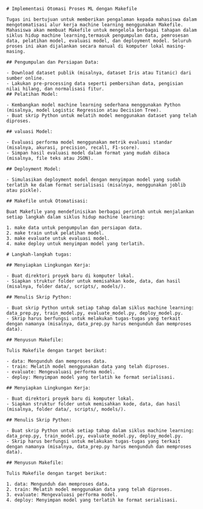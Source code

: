     # Implementasi Otomasi Proses ML dengan Makefile

    Tugas ini bertujuan untuk memberikan pengalaman kepada mahasiswa dalam mengotomatisasi alur kerja machine learning menggunakan Makefile. Mahasiswa akan membuat Makefile untuk mengelola berbagai tahapan dalam siklus hidup machine learning,termasuk pengumpulan data, pemrosesan data, pelatihan model, evaluasi model, dan deployment model. Seluruh proses ini akan dijalankan secara manual di komputer lokal masing-masing.

    ## Pengumpulan dan Persiapan Data:

    - Download dataset publik (misalnya, dataset Iris atau Titanic) dari sumber online.
    - Lakukan pre-processing data seperti pembersihan data, pengisian nilai hilang, dan normalisasi fitur.
    ## Pelatihan Model:

    - Kembangkan model machine learning sederhana menggunakan Python (misalnya, model Logistic Regression atau Decision Tree).
    - Buat skrip Python untuk melatih model menggunakan dataset yang telah diproses.

    ## valuasi Model:

    - Evaluasi performa model menggunakan metrik evaluasi standar (misalnya, akurasi, precision, recall, F1-score).
    - Simpan hasil evaluasi model dalam format yang mudah dibaca (misalnya, file teks atau JSON).

    ## Deployment Model:

    - Simulasikan deployment model dengan menyimpan model yang sudah terlatih ke dalam format serialisasi (misalnya, menggunakan joblib atau pickle).

    ## Makefile untuk Otomatisasi:

    Buat Makefile yang mendefinisikan berbagai perintah untuk menjalankan setiap langkah dalam siklus hidup machine learning:

    1. make data untuk pengumpulan dan persiapan data.
    2. make train untuk pelatihan model.
    3. make evaluate untuk evaluasi model.
    4. make deploy untuk menyimpan model yang terlatih.

    # Langkah-langkah tugas:

    ## Menyiapkan Lingkungan Kerja:

    - Buat direktori proyek baru di komputer lokal.
    - Siapkan struktur folder untuk memisahkan kode, data, dan hasil (misalnya, folder data/, scripts/, models/).

    ## Menulis Skrip Python:

    - Buat skrip Python untuk setiap tahap dalam siklus machine learning: data_prep.py, train_model.py, evaluate_model.py, deploy_model.py.
    - Skrip harus berfungsi untuk melakukan tugas-tugas yang terkait dengan namanya (misalnya, data_prep.py harus mengunduh dan memproses data).

    ## Menyusun Makefile:

    Tulis Makefile dengan target berikut:

    - data: Mengunduh dan memproses data.
    - train: Melatih model menggunakan data yang telah diproses.
    - evaluate: Mengevaluasi performa model.
    - deploy: Menyimpan model yang terlatih ke format serialisasi.

    ## Menyiapkan Lingkungan Kerja:

    - Buat direktori proyek baru di komputer lokal.
    - Siapkan struktur folder untuk memisahkan kode, data, dan hasil (misalnya, folder data/, scripts/, models/).

    ## Menulis Skrip Python:

    - Buat skrip Python untuk setiap tahap dalam siklus machine learning: data_prep.py, train_model.py, evaluate_model.py, deploy_model.py.
    - Skrip harus berfungsi untuk melakukan tugas-tugas yang terkait dengan namanya (misalnya, data_prep.py harus mengunduh dan memproses data).

    ## Menyusun Makefile:

    Tulis Makefile dengan target berikut:

    1. data: Mengunduh dan memproses data.
    2. train: Melatih model menggunakan data yang telah diproses.
    3. evaluate: Mengevaluasi performa model.
    4. deploy: Menyimpan model yang terlatih ke format serialisasi.
